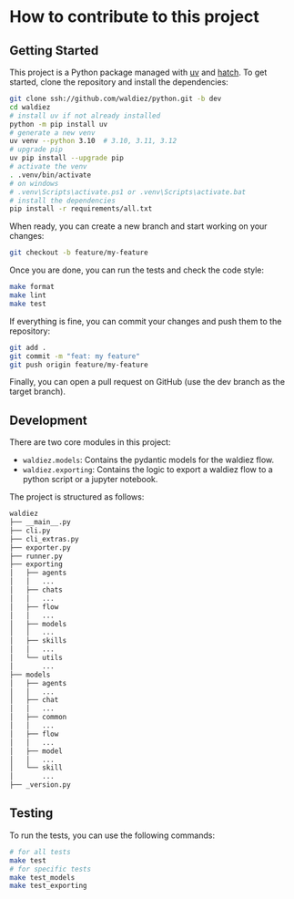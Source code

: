 # How to contribute to this project

## Getting Started

This project is a Python package managed with [uv](https://github.com/astral-sh/uv) and [hatch](https://github.com/pypa/hatch). To get started, clone the repository and install the dependencies:

```bash
git clone ssh://github.com/waldiez/python.git -b dev
cd waldiez
# install uv if not already installed
python -m pip install uv
# generate a new venv
uv venv --python 3.10  # 3.10, 3.11, 3.12
# upgrade pip
uv pip install --upgrade pip
# activate the venv
. .venv/bin/activate
# on windows
# .venv\Scripts\activate.ps1 or .venv\Scripts\activate.bat
# install the dependencies
pip install -r requirements/all.txt
```

When ready, you can create a new branch and start working on your changes:

```bash
git checkout -b feature/my-feature
```

Once you are done, you can run the tests and check the code style:

```bash
make format
make lint
make test
```

If everything is fine, you can commit your changes and push them to the repository:

```bash
git add .
git commit -m "feat: my feature"
git push origin feature/my-feature
```

Finally, you can open a pull request on GitHub (use the dev branch as the target branch).

## Development

There are two core modules in this project:

- `waldiez.models`: Contains the pydantic models for the waldiez flow.
- `waldiez.exporting`: Contains the logic to export a waldiez flow to a python script or a jupyter notebook.

The project is structured as follows:

``` bash
waldiez
├── __main__.py
├── cli.py
├── cli_extras.py
├── exporter.py
├── runner.py
├── exporting
│   ├── agents
│   │   ...
│   ├── chats
│   │   ...
│   ├── flow
│   │   ...
│   ├── models
│   │   ...
│   ├── skills
│   │   ...
│   └── utils
│       ...
├── models
│   ├── agents
│   │   ...
│   ├── chat
│   │   ...
│   ├── common
│   │   ...
│   ├── flow
│   │   ...
│   ├── model
│   │   ...
│   └── skill
│       ...
├── _version.py
```

## Testing

To run the tests, you can use the following commands:

```bash
# for all tests
make test
# for specific tests
make test_models
make test_exporting
```
